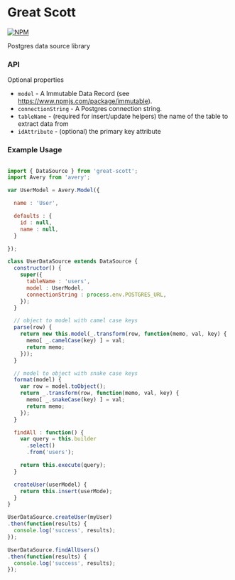# Great Scott

[![NPM](https://nodei.co/npm/great-scott.png)](https://npmjs.org/package/great-scott)

Postgres data source library

### API

Optional properties

- `model` - A Immutable Data Record (see https://www.npmjs.com/package/immutable).
- `connectionString` - A Postgres connection string.
- `tableName` - (required for insert/update helpers) the name of the table to extract data from
- `idAttribute` - (optional) the primary key attribute

### Example Usage

```javascript

import { DataSource } from 'great-scott';
import Avery from 'avery';

var UserModel = Avery.Model({

  name : 'User',

  defaults : {
    id : null,
    name : null,
  }

});

class UserDataSource extends DataSource {
  constructor() {
    super({
      tableName : 'users',
      model : UserModel,
      connectionString : process.env.POSTGRES_URL,
    });
  }

  // object to model with camel case keys
  parse(row) {
    return new this.model(_.transform(row, function(memo, val, key) {
      memo[ _.camelCase(key) ] = val;
      return memo;
    }));
  }

  // model to object with snake case keys
  format(model) {
    var row = model.toObject();
    return _.transform(row, function(memo, val, key) {
      memo[ _.snakeCase(key) ] = val;
      return memo;
    });
  }

  findAll : function() {
    var query = this.builder
      .select()
      .from('users');

    return this.execute(query);
  }

  createUser(userModel) {
    return this.insert(userMode);
  }
}

UserDataSource.createUser(myUser)
.then(function(results) {
  console.log('success', results);
});

UserDataSource.findAllUsers()
.then(function(results) {
  console.log('success', results);
});

```
